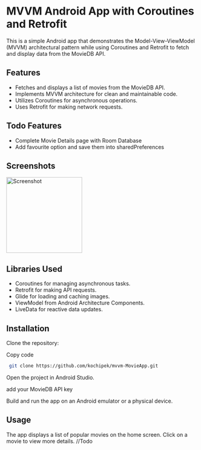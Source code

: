 
# MVVM Android App with Coroutines and Retrofit

This is a simple Android app that demonstrates the Model-View-ViewModel (MVVM) architectural pattern while using Coroutines and Retrofit to fetch and display data from the MovieDB API.

## Features

- Fetches and displays a list of movies from the MovieDB API.
- Implements MVVM architecture for clean and maintainable code.
- Utilizes Coroutines for asynchronous operations.
- Uses Retrofit for making network requests.
## Todo Features
- Complete Movie Details page with Room Database
- Add favourite option and save them into sharedPreferences


## Screenshots

<img src="https://github.com/Kochipek/mvvm-MovieApp/assets/52817694/363bb107-4c08-4816-b565-9dbdc3810334/Screenshot_20231011_233706.png" alt="Screenshot" width="200"/>

## Libraries Used
- Coroutines for managing asynchronous tasks.
- Retrofit for making API requests.
- Glide for loading and caching images.
- ViewModel from Android Architecture Components.
- LiveData for reactive data updates.

## Installation
Clone the repository:

Copy code
```bash
 git clone https://github.com/kochipek/mvvm-MovieApp.git

```
Open the project in Android Studio.

add your MovieDB API key

Build and run the app on an Android emulator or a physical device.

## Usage
The app displays a list of popular movies on the home screen.
Click on a movie to view more details. //Todo
